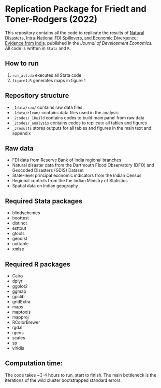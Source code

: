 # Replication Package for Friedt and Toner-Rodgers (2022) 

This repository contains all the code to replicate the results of [Natural Disasters, Intra-National FDI Spillovers, and Economic Divergence: Evidence from India,](https://www.sciencedirect.com/science/article/abs/pii/S0304387822000438) published in the _Journal of Development Economics._ All code is written in `Stata` and `R`.

## How to run
  1. `run_all.do` executes all Stata code
  2. `figure1.R` generates maps in figure 1

## Repository structure
  - `_1data/raw/` contains raw data files
 -  `_1data/clean/` contains data files used in the analysis 
  - `_2codes/_1build` contains codes to build main panel from raw data
  - `_2codes/_analysis` contains codes to replicate all tables and figures 
  - `_3results` stores outputs for all tables and figures in the main text and appendix

## Raw data
  - FDI data from Reserve Bank of India regional branches
  - Natural disaster data from the Dartmouth Flood Observatory (DFO)  and Geocoded Disasters (GDIS)  Dataset
  - State-level principal economic indicators from the Indian Census
  - Regional controls from the the Indian Ministry of Statistics 
  - Spatial data on Indian geography

## Required Stata packages
  - blindschemes
  - boottest
  - distinct
  - esttout
  - gtools
  - geodist
  - outtable
  - xmlse

## Required R packages
  - Cairo
  - dplyr  
  - ggplot2 
  - ggmap 
  - gpclib
  - gridExtra   
  - maps 
  - maptools 
  - mapproj
  - RColorBrewer 
  - rgdal 
  - rgeos 
  - scales 
  - sp 
  - viridis 

## Computation time: 
The code takes ~3-4 hours to run, start to finish. The main bottleneck is the iterations of the wild cluster bootstrapped standard errors.
